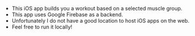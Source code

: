 - This iOS app builds you a workout based on a selected muscle group.
- This app uses Google Firebase as a backend.
- Unfortunately I do not have a good location to host iOS apps on the web.
- Feel free to run it locally!
